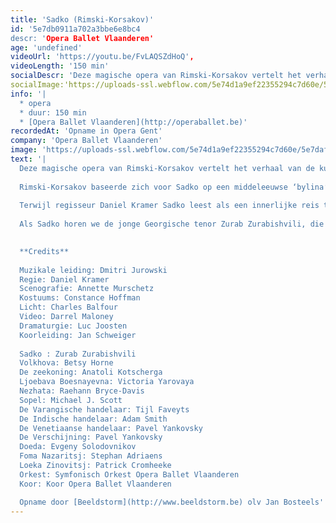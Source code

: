 ```yaml
---
title: 'Sadko (Rimski-Korsakov)'
id: '5e7db0911a702a3bbe6e8bc4
descr: 'Opera Ballet Vlaanderen'
age: 'undefined'
videoUrl: 'https://youtu.be/FvLAQSZdHoQ',
videoLength: '150 min'
socialDescr: 'Deze magische opera van Rimski-Korsakov vertelt het verhaal van de kunstenaar Sadko die met zijn kunst de anderen ervan wil overtuigen het isolement te doorbreken en nieuwe werelden te ontsluiten. Zijn droom wordt echter vijandig onthaald. Alleen Volkhova, de dochter van de zeekoning, betoverd door Sadko’s muziek, helpt hem zijn visionaire ideeën te realiseren.'
socialImage:'https://uploads-ssl.webflow.com/5e74d1a9ef22355294c7d60e/5e7daf9a920e35233d2501c9_SADKO_productiebeeld_01_34A9748_(c)AnnemieAugustijns_web.jpg'
info: '|
  * opera
  * duur: 150 min
  * [Opera Ballet Vlaanderen](http://operaballet.be)‍'
recordedAt: 'Opname in Opera Gent'
company: 'Opera Ballet Vlaanderen'
image: 'https://uploads-ssl.webflow.com/5e74d1a9ef22355294c7d60e/5e7daf9a920e35233d2501c9_SADKO_productiebeeld_01_34A9748_(c)AnnemieAugustijns_web.jpg'
text: '|
  Deze magische opera van Rimski-Korsakov vertelt het verhaal van de kunstenaar Sadko die met zijn kunst de anderen ervan wil overtuigen het isolement te doorbreken en nieuwe werelden te ontsluiten. Zijn droom wordt echter vijandig onthaald. Alleen Volkhova, de dochter van de zeekoning, betoverd door Sadko’s muziek, helpt hem zijn visionaire ideeën te realiseren.
  
  Rimski-Korsakov baseerde zich voor Sadko op een middel­eeuwse ‘bylina’ of epos over de gelijknamige avonturier, handelaar en minnestreel, en verweefde die met diverse zeelegenden. Schipperend tussen mensen- en zeewereld en tussen mythe en werkelijkheid verschijnt Sadko als een Slavische variant van zowel Orfeus als Odysseus. Hij belichaamt de scheppende kracht van de fantasie die de strijd aanbindt met de realiteit.
  
  Terwijl regisseur Daniel Kramer Sadko leest als een innerlijke reis tussen een mannelijke, exploratieve en een vrouwelijke, spirituele kijk op de wereld, verbond Rimski-Korsakov in zijn door en door lyrische partituur Russische volksmuziek en meeslepende ballades met een wervelende orkestratie. Na een Tsjaikovski-drieluik, Lady Macbeth van Mtsensk (Sjostakovitsj) en Khovansjtsjina (Moesorgski) zet Opera Ballet Vlaanderen zijn boeiende exploratie van de Russische opera verder onder de gedreven muzikale leiding van Dmitri Jurowski.
  
  Als Sadko horen we de jonge Georgische tenor Zurab Zurabishvili, die stilaan aan een internationale doorbraak begint. De Amerikaanse sopraan Betsy Horne vertolkt de rol van de zeeprinses Volkhova en kent daarmee haar Belgische debuut. De bas Anatoli Kotscherga kruipt in de rol van de Zeekoning.
  

  **Credits**
  
  Muzikale leiding: Dmitri Jurowski
  Regie: Daniel Kramer
  Scenografie: Annette Murschetz
  Kostuums: Constance Hoffman
  Licht: Charles Balfour
  Video: Darrel Maloney
  Dramaturgie: Luc Joosten
  Koorleiding: Jan Schweiger
  
  Sadko : Zurab Zurabishvili
  Volkhova: Betsy Horne
  De zeekoning: Anatoli Kotscherga
  Ljoebava Boesnayevna: Victoria Yarovaya
  Nezhata: Raehann Bryce-Davis
  Sopel: Michael J. Scott
  De Varangische handelaar: Tijl Faveyts
  De Indische handelaar: Adam Smith
  De Venetiaanse handelaar: Pavel Yankovsky
  De Verschijning: Pavel Yankovsky
  Doeda: Evgeny Solodovnikov
  Foma Nazaritsj: Stephan Adriaens
  Loeka Zinovitsj: Patrick Cromheeke
  Orkest: Symfonisch Orkest Opera Ballet Vlaanderen
  Koor: Koor Opera Ballet Vlaanderen

  Opname door [Beeldstorm](http://www.beeldstorm.be) olv Jan Bosteels'
---
```

